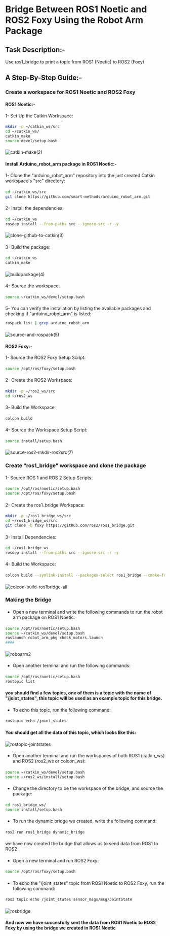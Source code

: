 # Bridge Between ROS1 Noetic and ROS2 Foxy Using the Robot Arm Package
#### 
## Task Description:-
Use ros1_bridge to print a topic from ROS1 (Noetic) to ROS2 (Foxy)
####
## A Step-By-Step Guide:-
### Create a workspace for ROS1 Noetic and ROS2 Foxy
####
#### ROS1 Noetic:-
1- Set Up the Catkin Workspace:
#### 
```bash
mkdir -p ~/catkin_ws/src
cd ~/catkin_ws/
catkin_make
source devel/setup.bash
```
#### 
![catkin-make(2)](https://github.com/user-attachments/assets/a71a3f49-c8f2-4dc0-8f74-0a4e7eb04cdf)
#### 
#### Install Arduino_robot_arm package in ROS1 Noetic:-
#### 
1- Clone the "arduino_robot_arm" repository into the just created Catkin workspace's "src" directory:
####
```bash
cd ~/catkin_ws/src
git clone https://github.com/smart-methods/arduino_robot_arm.git
```
#### 
2- Install the dependencies:
#### 
```bash
cd ~/catkin_ws
rosdep install --from-paths src --ignore-src -r -y
```
#### 
![clone-github-to-catkin(3)](https://github.com/user-attachments/assets/7f1d16ee-1ec2-4236-93c2-5b949738b8a4)
#### 
3- Build the package:
#### 
```bash
cd ~/catkin_ws
catkin_make
```
#### 
![buildpackage(4)](https://github.com/user-attachments/assets/ae5a5876-a1cd-42c0-b3c4-05e407f58a23)
#### 
4- Source the workspace:
#### 
```bash
source ~/catkin_ws/devel/setup.bash
```
#### 
5- You can verify the installation by listing the available packages and checking if "arduino_robot_arm" is listed:
```bash
rospack list | grep arduino_robot_arm
```
#### 
![source-and-rospack(5)](https://github.com/user-attachments/assets/6608bd25-ffeb-4ceb-b2c4-2b0901fec642)
#### 
#### ROS2 Foxy:-
1- Source the ROS2 Foxy Setup Script:
####
```bash
source /opt/ros/foxy/setup.bash
```
#### 
2- Create the ROS2 Workspace:
#### 
```bash
mkdir -p ~/ros2_ws/src
cd ~/ros2_ws
```
#### 
3- Build the Workspace:
####
```bash
colcon build
```
#### 
4- Source the Workspace Setup Script:
#### 
```bash
source install/setup.bash
```
#### 
![source-ros2-mkdir-ros2src(7)](https://github.com/user-attachments/assets/9c74ee4e-a97f-45bf-9833-4565549fdf23)
#### 
### Create "ros1_bridge" workspace and clone the package
#### 
1- Source ROS 1 and ROS 2 Setup Scripts:
#### 
```bash
source /opt/ros/noetic/setup.bash
source /opt/ros/foxy/setup.bash
```
#### 
2- Create the ros1_bridge Workspace:
#### 
```bash
mkdir -p ~/ros1_bridge_ws/src
cd ~/ros1_bridge_ws/src
git clone -b foxy https://github.com/ros2/ros1_bridge.git
```
#### 
3- Install Dependencies:
#### 
```bash
cd ~/ros1_bridge_ws
rosdep install --from-paths src --ignore-src -r -y
```
#### 
4- Build the Workspace:
#### 
```bash
colcon build --symlink-install --packages-select ros1_bridge --cmake-force-configure
```
#### 
![colcon-build-ros1bridge-all](https://github.com/user-attachments/assets/c1023ace-d54f-46a6-8fca-1f60141ce9e4)
#### 
### Making the Bridge
#### 
- Open a new terminal and write the following commands to run the robot arm package on ROS1 Noetic:
#### 
```bash
source /opt/ros/noetic/setup.bash
source ~/catkin_ws/devel/setup.bash
roslaunch robot_arm_pkg check_motors.launch
####
```
#### 
![roboarm2](https://github.com/user-attachments/assets/935f2c73-1360-4b54-bd8e-f43241fcab12)
#### 
- Open another terminal and run the following commands:
####
```bash
source /opt/ros/noetic/setup.bash
rostopic list
```
#### 
#### you should find a few topics, one of them is a topic with the name of "/joint_states", this topic will be used as an example topic for this bridge.
#### 
- To echo this topic, run the following command:
#### 
```bash
rostopic echo /joint_states
```
####
#### You should get all the data of this topic, which looks like this:
#### 
![rostopic-jointstates](https://github.com/user-attachments/assets/442a5d77-deb8-4f8c-8420-7aba12c7639f)
#### 
- Open another terminal and run the workspaces of both ROS1 (catkin_ws) and ROS2 (ros2_ws or colcon_ws):
#### 
```bash
source ~/catkin_ws/devel/setup.bash
source ~/ros2_ws/install/setup.bash
```
####
- Change the directory to be the workspace of the bridge, and source the package:
####
```bash
cd ros1_bridge_ws/
source install/setup.bash
```
#### 
- To run the dynamic bridge we created, write the following command:
#### 
```bash
ros2 run ros1_bridge dynamic_bridge
```
#### 
we have now created the bridge that allows us to send data from ROS1 to ROS2
#### 
- Open a new terminal and run ROS2 Foxy:
#### 
```bash
source /opt/ros/foxy/setup.bash
```
#### 
- To echo the "/joint_states" topic from ROS1 Noetic to ROS2 Foxy, run the following command:
#### 
```bash
ros2 topic echo /joint_states sensor_msgs/msg/JointState
```
#### 
![rosbridge](https://github.com/user-attachments/assets/9e21ebd9-e816-49d6-83da-f9e91b275004)
#### 
#### And now we have succesfully sent the data from ROS1 Noetic to ROS2 Foxy by using the bridge we created in ROS1 Noetic
#### 
